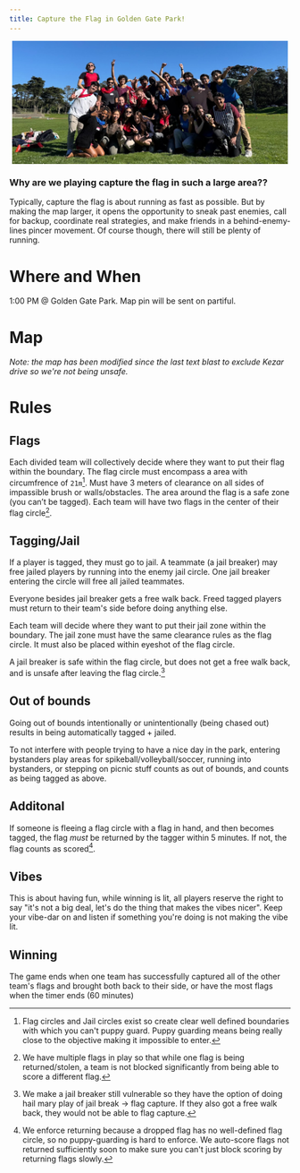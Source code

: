 ```yaml
---
title: Capture the Flag in Golden Gate Park!
---
```


<div style="display: flex; align-items: center;">
  <div style="flex: 1; display: flex; justify-content: center; max-width: 100%; margin: 0 5px;">
    <img src="images/CTF1.jpg"
         style="height: auto; max-width: 100%;">
  </div>
</div>

### Why are we playing capture the flag in such a large area??

Typically, capture the flag is about running as fast as possible. But by making the map larger, it opens the opportunity to sneak past enemies, call for backup, coordinate real strategies, and make friends in a behind-enemy-lines pincer movement. Of course though, there will still be plenty of running.

# Where and When
1:00 PM @ Golden Gate Park. Map pin will be sent on partiful.

# Map

_Note: the map has been modified since the last text blast to exclude Kezar drive so we're not being unsafe._

# Rules

## Flags
Each divided team will collectively decide where they want to put their flag within the boundary. The flag circle must encompass a area with circumfrence of `21m`[^2]. Must have 3 meters of clearance on all sides of impassible brush or walls/obstacles. The area around the flag is a safe zone (you can’t be tagged). Each team will have two flags in the center of their flag circle[^1].

## Tagging/Jail
If a player is tagged, they must go to jail. A teammate (a jail breaker) may free jailed players by running into the enemy jail circle. One jail breaker entering the circle will free all jailed teammates.

Everyone besides jail breaker gets a free walk back. Freed tagged players must return to their team's side before doing anything else.

Each team will decide where they want to put their jail zone within the boundary. The jail zone must have the same clearance rules as the flag circle. It must also be placed within eyeshot of the flag circle.

A jail breaker is safe within the flag circle, but does not get a free walk back, and is unsafe after leaving the flag circle.[^3]

## Out of bounds
Going out of bounds intentionally or unintentionally (being chased out) results in being automatically tagged + jailed.

To not interfere with people trying to have a nice day in the park, entering bystanders play areas for spikeball/volleyball/soccer, running into bystanders, or stepping on picnic stuff counts as out of bounds, and counts as being tagged as above.

## Additonal
If someone is fleeing a flag circle with a flag in hand, and then becomes tagged, the flag _must_ be returned by the tagger within 5 minutes. If not, the flag counts as scored[^4].

## Vibes
This is about having fun, while winning is lit, all players reserve the right to say "it's not a big deal, let's do the thing that makes the vibes nicer". Keep your vibe-dar on and listen if something you're doing is not making the vibe lit.

## Winning
The game ends when one team has successfully captured all of the other team's flags and brought both back to their side, or have the most flags when the timer ends (60 minutes) 

[^1]: We have multiple flags in play so that while one flag is being returned/stolen, a team is not blocked significantly from being able to score a different flag.
[^2]: Flag circles and Jail circles exist so create clear well defined boundaries with which you can't puppy guard. Puppy guarding means being really close to the objective making it impossible to enter.
[^3]: We make a jail breaker still vulnerable so they have the option of doing hail mary play of jail break -> flag capture. If they also got a free walk back, they would not be able to flag capture.
[^4]: We enforce returning because a dropped flag has no well-defined flag circle, so no puppy-guarding is hard to enforce. We auto-score flags not returned sufficiently soon to make sure you can't just block scoring by returning flags slowly.